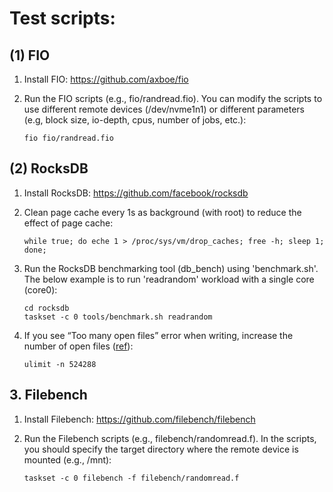 # Test scripts:

## (1) FIO
1. Install FIO: https://github.com/axboe/fio

2. Run the FIO scripts (e.g., fio/randread.fio). You can modify the scripts to use different remote devices (/dev/nvme1n1) or different parameters (e.g, block size, io-depth, cpus, number of jobs, etc.):

   ```
   fio fio/randread.fio
   ```

## (2) RocksDB
1. Install RocksDB: https://github.com/facebook/rocksdb

2. Clean page cache every 1s as background (with root) to reduce the effect of page cache:

   ```
   while true; do eche 1 > /proc/sys/vm/drop_caches; free -h; sleep 1; done;
   ```

3. Run the RocksDB benchmarking tool (db_bench) using 'benchmark.sh'. The below example is to run 'readrandom' workload with a single core (core0):

   ```
   cd rocksdb
   taskset -c 0 tools/benchmark.sh readrandom
   ```

4. If you see “Too many open files” error when writing, increase the number of open files ([ref](https://community.pivotal.io/s/article/Session-failures-with-Too-many-open-files)):

   ```
   ulimit -n 524288
   ```

## 3. Filebench
1. Install Filebench: https://github.com/filebench/filebench

2. Run the Filebench scripts (e.g., filebench/randomread.f). In the scripts, you should specify the target directory where the remote device is mounted (e.g., /mnt):

   ```
   taskset -c 0 filebench -f filebench/randomread.f
   ```

